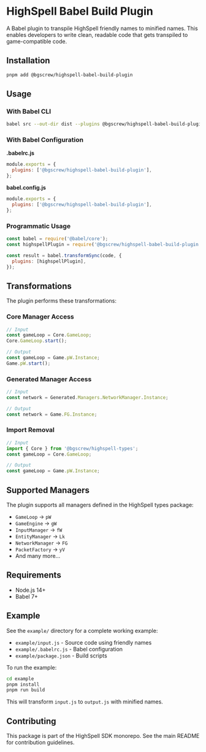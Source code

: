 # HighSpell Babel Build Plugin

A Babel plugin to transpile HighSpell friendly names to minified names. This enables developers to write clean, readable code that gets transpiled to game-compatible code.

## Installation

```bash
pnpm add @bgscrew/highspell-babel-build-plugin
```

## Usage

### With Babel CLI

```bash
babel src --out-dir dist --plugins @bgscrew/highspell-babel-build-plugin
```

### With Babel Configuration

**.babelrc.js**

```javascript
module.exports = {
  plugins: ['@bgscrew/highspell-babel-build-plugin'],
};
```

**babel.config.js**

```javascript
module.exports = {
  plugins: ['@bgscrew/highspell-babel-build-plugin'],
};
```

### Programmatic Usage

```javascript
const babel = require('@babel/core');
const highspellPlugin = require('@bgscrew/highspell-babel-build-plugin');

const result = babel.transformSync(code, {
  plugins: [highspellPlugin],
});
```

## Transformations

The plugin performs these transformations:

### Core Manager Access

```javascript
// Input
const gameLoop = Core.GameLoop;
Core.GameLoop.start();

// Output
const gameLoop = Game.pW.Instance;
Game.pW.start();
```

### Generated Manager Access

```javascript
// Input
const network = Generated.Managers.NetworkManager.Instance;

// Output
const network = Game.FG.Instance;
```

### Import Removal

```javascript
// Input
import { Core } from '@bgscrew/highspell-types';
const gameLoop = Core.GameLoop;

// Output
const gameLoop = Game.pW.Instance;
```

## Supported Managers

The plugin supports all managers defined in the HighSpell types package:

- `GameLoop` → `pW`
- `GameEngine` → `gW`
- `InputManager` → `fW`
- `EntityManager` → `Lk`
- `NetworkManager` → `FG`
- `PacketFactory` → `yV`
- And many more...

## Requirements

- Node.js 14+
- Babel 7+

## Example

See the `example/` directory for a complete working example:

- `example/input.js` - Source code using friendly names
- `example/.babelrc.js` - Babel configuration
- `example/package.json` - Build scripts

To run the example:

```bash
cd example
pnpm install
pnpm run build
```

This will transform `input.js` to `output.js` with minified names.

## Contributing

This package is part of the HighSpell SDK monorepo. See the main README for contribution guidelines.
